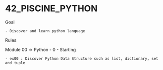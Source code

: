 # 42_PISCINE_PYTHON

Goal

    - Discover and learn python language

Rules


Module 00 => Python - 0 - Starting
    
    - ex00 : Discover Python Data Structure such as list, dictionary, set and tuple
    
